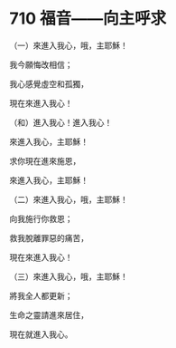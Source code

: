 # 710 福音——向主呼求

（一）來進入我心，哦，主耶穌！

我今願悔改相信；

我心感覺虛空和孤獨，

現在來進入我心！

（和）進入我心！進入我心！

來進入我心，主耶穌！

求你現在進來施恩，

來進入我心，主耶穌！

（二）來進入我心，哦，主耶穌！

向我施行你救恩；

救我脫離罪惡的痛苦，

現在來進入我心！

（三）來進入我心，哦，主耶穌！

將我全人都更新；

生命之靈請進來居住，

現在就進入我心。

